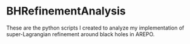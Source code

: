 # BHRefinementAnalysis
These are the python scripts I created to analyze my implementation of super-Lagrangian refinement around black holes in AREPO.
